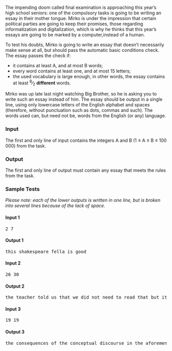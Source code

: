 <p>The impending doom called final examination is approaching this year’s high school seniors: one of the compulsory tasks is going to be writing an essay in their mother tongue. Mirko is under the impression that certain political parties are going to keep their promises, those regarding informatization and digitalization, which is why he thinks that this year’s essays are going to be marked by a computer,instead of a human.</p>
<p>To test his doubts, Mirko is going to write an essay that doesn’t necessarily make sense at all, but should pass the automatic basic conditions check. The essay passes the check if:</p>
<ul>
<li>it contains at least A, and at most B words;</li>
<li>every word contains at least one, and at most 15 letters;</li>
<li>the used vocabulary is large enough, in other words, the essay contains at least <sup>B</sup>⁄<sub>2</sub> <strong>different</strong> words.</li>
</ul>
<p>Mirko was up late last night watching Big Brother, so he is asking you to write such an essay instead of him. The essay should be output in a single line, using only lowercase letters of the English alphabet and spaces (therefore, without punctuation such as dots, commas and such). The words used can, but need not be, words from the English (or any) language.</p>
<h3>Input</h3>
<p>The first and only line of input contains the integers A and B (1 ≤ A ≤ B ≤ 100 000) from the task.</p>
<h3>Output</h3>
<p>The first and only line of output must contain any essay that meets the rules from the task.</p>
<h3>Sample Tests</h3>
<p><em>Please note: each of the lower outputs is written in one line, but is broken into several lines because of the lack of space.</em></p>
<h4>Input 1</h4>
<pre>2 7</pre>
<h4>Output 1</h4>
<pre>this shakespeare fella is good</pre>
<h4>Input 2</h4>
<pre>26 30</pre>
<h4>Output 2</h4>
<pre>the teacher told us that we did not need to read that but it was too loud to hear so can i still get points for this</pre>
<h4>Input 3</h4>
<pre>19 19</pre>
<h4>Output 3</h4>
<pre>the consequences of the conceptual discourse in the aforementioned novella seemingly reflect the paradigmatic tendencies of the stylistical classification</pre>
